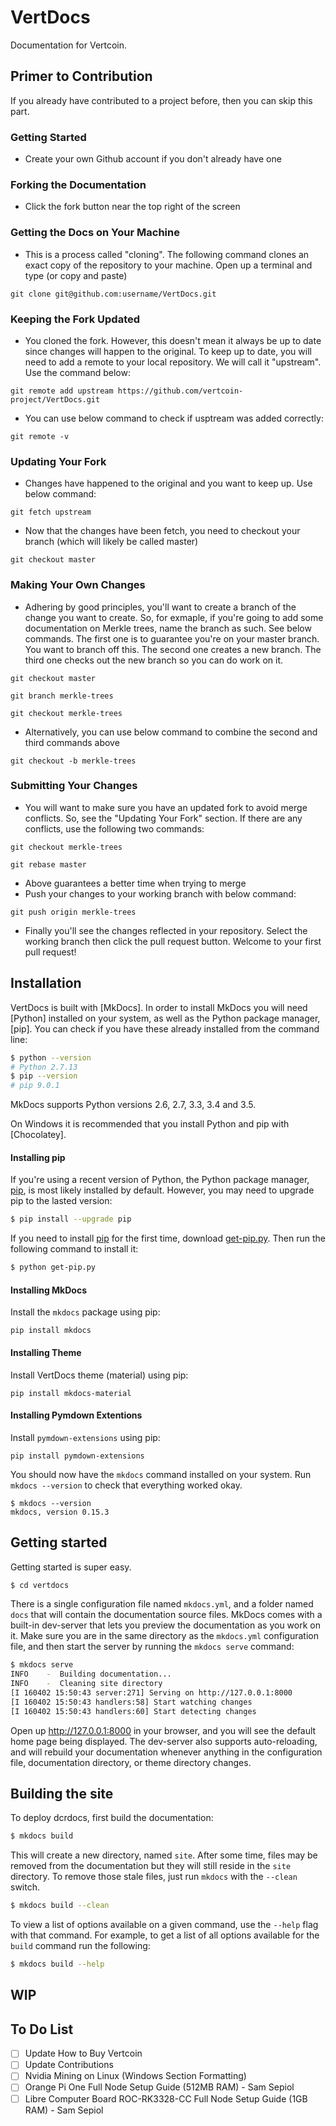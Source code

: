 # VertDocs

Documentation for Vertcoin.

## Primer to Contribution

If you already have contributed to a project before, then you can skip this part.

### Getting Started
- Create your own Github account if you don't already have one

### Forking the Documentation
- Click the fork button near the top right of the screen

### Getting the Docs on Your Machine
- This is a process called "cloning". The following command clones an exact copy of the repository to your machine. Open up a terminal and type (or copy and paste)

```
git clone git@github.com:username/VertDocs.git
```

### Keeping the Fork Updated
- You cloned the fork. However, this doesn't mean it always be up to date since changes will happen to the original. To keep up to date, you will need to add a remote to your local repository. We will call it "upstream". Use the command below:

```
git remote add upstream https://github.com/vertcoin-project/VertDocs.git
```

- You can use below command to check if usptream was added correctly:

```
git remote -v
```

### Updating Your Fork
- Changes have happened to the original and you want to keep up. Use below command:

```
git fetch upstream
```

- Now that the changes have been fetch, you need to checkout your branch (which will likely be called master)

```
git checkout master
```

### Making Your Own Changes
- Adhering by good principles, you'll want to create a branch of the change you want to create. So, for exmaple, if you're going to add some documentation on Merkle trees, name the branch as such. See below commands. The first one is to guarantee you're on your master branch. You want to branch off this. The second one creates a new branch. The third one checks out the new branch so you can do work on it.

```
git checkout master

git branch merkle-trees

git checkout merkle-trees
```

- Alternatively, you can use below command to combine the second and third commands above

```
git checkout -b merkle-trees
```

### Submitting Your Changes
- You will want to make sure you have an updated fork to avoid merge conflicts. So, see the "Updating Your Fork" section. If there are any conflicts, use the following two commands:

```
git checkout merkle-trees

git rebase master
```

- Above guarantees a better time when trying to merge
- Push your changes to your working branch with below command:

```
git push origin merkle-trees
```

- Finally you'll see the changes reflected in your repository. Select the working branch then click the pull request button. Welcome to your first pull request!

## Installation

VertDocs is built with [MkDocs]. In order to install MkDocs you will need [Python] installed on your system, as well as the Python package manager, [pip]. You can check if you have these already installed from the command line:

```bash
$ python --version
# Python 2.7.13
$ pip --version
# pip 9.0.1
```

MkDocs supports Python versions 2.6, 2.7, 3.3, 3.4 and 3.5.

On Windows it is recommended that you install Python and pip with [Chocolatey].

#### Installing pip

If you're using a recent version of Python, the Python package manager, [pip](http://pip.readthedocs.io/en/stable/installing/), is most likely installed by default. However, you may need to upgrade pip to the lasted version:

```bash
$ pip install --upgrade pip
```

If you need to install [pip](http://pip.readthedocs.io/en/stable/installing/) for the first time, download [get-pip.py](https://bootstrap.pypa.io/get-pip.py). Then run the following command to install it:

```bash
$ python get-pip.py
```

#### Installing MkDocs

Install the `mkdocs` package using pip:

```pip install mkdocs```

#### Installing Theme
Install VertDocs theme (material) using pip:

```pip install mkdocs-material```

#### Installing Pymdown Extentions

Install `pymdown-extensions` using pip:

```pip install pymdown-extensions```

You should now have the `mkdocs` command installed on your system. Run ```mkdocs --version``` to check that everything worked okay.

```$ mkdocs --version
$ mkdocs --version
mkdocs, version 0.15.3
```

## Getting started

Getting started is super easy.

```bash
$ cd vertdocs
```

There is a single configuration file named `mkdocs.yml`, and a folder named `docs` that will contain the documentation source files. MkDocs comes with a built-in dev-server that lets you preview the documentation as you work on it. Make sure you are in the same directory as the `mkdocs.yml` configuration file, and then start the server by running the `mkdocs serve` command:

```bash
$ mkdocs serve
INFO    -  Building documentation...
INFO    -  Cleaning site directory
[I 160402 15:50:43 server:271] Serving on http://127.0.0.1:8000
[I 160402 15:50:43 handlers:58] Start watching changes
[I 160402 15:50:43 handlers:60] Start detecting changes
```

Open up <http://127.0.0.1:8000> in your browser, and you will see the default home page being displayed. The dev-server also supports auto-reloading, and will rebuild your documentation whenever anything in the configuration file, documentation directory, or theme directory changes.

## Building the site

To deploy dcrdocs, first build the documentation:

```bash
$ mkdocs build
```

This will create a new directory, named `site`. After some time, files may be removed from the documentation but they will still reside in the `site` directory. To remove those stale files, just run `mkdocs` with the `--clean` switch.

```bash
$ mkdocs build --clean
```

To view a list of options available on a given command, use the `--help` flag with that command. For example, to get a list of all options available for the `build` command run the following:

```bash
$ mkdocs build --help
```





## WIP

## To Do List
- [ ] Update How to Buy Vertcoin
- [ ] Update Contributions
- [ ] Nvidia Mining on Linux (Windows Section Formatting)
- [ ] Orange Pi One Full Node Setup Guide (512MB RAM) - Sam Sepiol
- [ ] Libre Computer Board ROC-RK3328-CC Full Node Setup Guide (1GB RAM) - Sam Sepiol 

